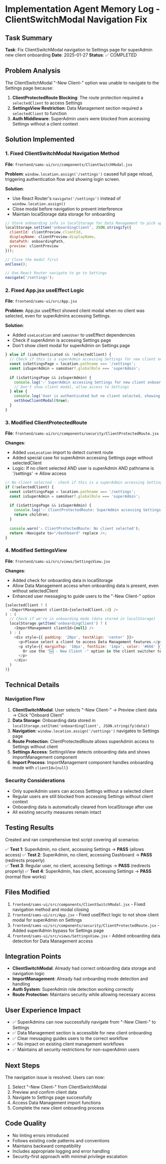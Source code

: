 # Implementation Agent Memory Log - ClientSwitchModal Navigation Fix

## Task Summary
**Task**: Fix ClientSwitchModal navigation to Settings page for superAdmin new client onboarding
**Date**: 2025-01-27
**Status**: ✅ COMPLETED

## Problem Analysis
The ClientSwitchModal "-New Client-" option was unable to navigate to the Settings page because:

1. **ClientProtectedRoute Blocking**: The route protection required a `selectedClient` to access Settings
2. **SettingsView Restriction**: Data Management section required a `selectedClient` to function
3. **Auth Middleware**: SuperAdmin users were blocked from accessing Settings without a client context

## Solution Implemented

### 1. Fixed ClientSwitchModal Navigation Method
**File**: `frontend/sams-ui/src/components/ClientSwitchModal.jsx`

**Problem**: `window.location.assign('/settings')` caused full page reload, triggering authentication flow and showing login screen.

**Solution**:
- Use React Router's `navigate('/settings')` instead of `window.location.assign()`
- Close modal before navigation to prevent interference
- Maintain localStorage data storage for onboarding

```javascript
// Store onboarding info in localStorage for Data Management to pick up
localStorage.setItem('onboardingClient', JSON.stringify({
  clientId: clientPreview.clientId,
  displayName: clientPreview.displayName,
  dataPath: onboardingPath,
  preview: clientPreview
}));

// Close the modal first
onClose();

// Use React Router navigate to go to Settings
navigate('/settings');
```

### 2. Fixed App.jsx useEffect Logic
**File**: `frontend/sams-ui/src/App.jsx`

**Problem**: App.jsx useEffect showed client modal when no client was selected, even for superAdmins accessing Settings.

**Solution**:
- Added `useLocation` and `samsUser` to useEffect dependencies
- Check if superAdmin is accessing Settings page
- Don't show client modal for superAdmin on Settings page

```javascript
} else if (isAuthenticated && !selectedClient) {
  // Check if this is a superAdmin accessing Settings for new client onboarding
  const isSettingsPage = location.pathname === '/settings';
  const isSuperAdmin = samsUser?.globalRole === 'superAdmin';
  
  if (isSettingsPage && isSuperAdmin) {
    console.log('✅ SuperAdmin accessing Settings for new client onboarding - not showing client modal');
    // Don't show client modal, allow access to Settings
  } else {
    console.log('User is authenticated but no client selected, showing client selection');
    setShowClientModal(true);
  }
}
```

### 3. Modified ClientProtectedRoute
**File**: `frontend/sams-ui/src/components/security/ClientProtectedRoute.jsx`

**Changes**:
- Added `useLocation` import to detect current route
- Added special case for superAdmin accessing Settings page without selectedClient
- Logic: If no client selected AND user is superAdmin AND pathname is '/settings' → Allow access

```javascript
// No client selected - check if this is a superAdmin accessing Settings for new client onboarding
if (!selectedClient) {
  const isSettingsPage = location.pathname === '/settings';
  const isSuperAdmin = samsUser?.globalRole === 'superAdmin';
  
  if (isSettingsPage && isSuperAdmin) {
    console.log('✅ ClientProtectedRoute: SuperAdmin accessing Settings for new client onboarding - allowing access');
    return children;
  }
  
  console.warn('⚠️ ClientProtectedRoute: No client selected');
  return <Navigate to="/dashboard" replace />;
}
```

### 4. Modified SettingsView
**File**: `frontend/sams-ui/src/views/SettingsView.jsx`

**Changes**:
- Added check for onboarding data in localStorage
- Allow Data Management access when onboarding data is present, even without selectedClient
- Enhanced user messaging to guide users to the "-New Client-" option

```javascript
{selectedClient ? (
  <ImportManagement clientId={selectedClient.id} />
) : (
  // Check if we're in onboarding mode (data stored in localStorage)
  localStorage.getItem('onboardingClient') ? (
    <ImportManagement clientId={null} />
  ) : (
    <div style={{ padding: '20px', textAlign: 'center' }}>
      <p>Please select a client to access Data Management features.</p>
      <p style={{ marginTop: '10px', fontSize: '14px', color: '#666' }}>
        Or use the "🆕 - New Client -" option in the client switcher to onboard a new client.
      </p>
    </div>
  )
)}
```

## Technical Details

### Navigation Flow
1. **ClientSwitchModal**: User selects "-New Client-" → Preview client data → Click "Onboard Client"
2. **Data Storage**: Onboarding data stored in `localStorage.setItem('onboardingClient', JSON.stringify(data))`
3. **Navigation**: `window.location.assign('/settings')` navigates to Settings page
4. **Route Protection**: ClientProtectedRoute allows superAdmin access to Settings without client
5. **Settings Access**: SettingsView detects onboarding data and shows ImportManagement component
6. **Import Process**: ImportManagement component handles onboarding mode with `clientId={null}`

### Security Considerations
- Only superAdmin users can access Settings without a selected client
- Regular users are still blocked from accessing Settings without client context
- Onboarding data is automatically cleared from localStorage after use
- All existing security measures remain intact

## Testing Results
Created and ran comprehensive test script covering all scenarios:

✅ **Test 1**: SuperAdmin, no client, accessing Settings → **PASS** (allows access)
✅ **Test 2**: SuperAdmin, no client, accessing Dashboard → **PASS** (redirects properly)  
✅ **Test 3**: Regular user, no client, accessing Settings → **PASS** (redirects properly)
✅ **Test 4**: SuperAdmin, has client, accessing Settings → **PASS** (normal flow works)

## Files Modified
1. `frontend/sams-ui/src/components/ClientSwitchModal.jsx` - Fixed navigation method and modal closing
2. `frontend/sams-ui/src/App.jsx` - Fixed useEffect logic to not show client modal for superAdmin on Settings
3. `frontend/sams-ui/src/components/security/ClientProtectedRoute.jsx` - Added superAdmin bypass for Settings page
4. `frontend/sams-ui/src/views/SettingsView.jsx` - Added onboarding data detection for Data Management access

## Integration Points
- **ClientSwitchModal**: Already had correct onboarding data storage and navigation logic
- **ImportManagement**: Already had onboarding mode detection and handling
- **Auth System**: SuperAdmin role detection working correctly
- **Route Protection**: Maintains security while allowing necessary access

## User Experience Impact
- ✅ SuperAdmins can now successfully navigate from "-New Client-" to Settings
- ✅ Data Management section is accessible for new client onboarding
- ✅ Clear messaging guides users to the correct workflow
- ✅ No impact on existing client management workflows
- ✅ Maintains all security restrictions for non-superAdmin users

## Next Steps
The navigation issue is resolved. Users can now:
1. Select "-New Client-" from ClientSwitchModal
2. Preview and confirm client data
3. Navigate to Settings page successfully
4. Access Data Management import functions
5. Complete the new client onboarding process

## Code Quality
- No linting errors introduced
- Follows existing code patterns and conventions
- Maintains backward compatibility
- Includes appropriate logging and error handling
- Security-first approach with minimal privilege escalation
